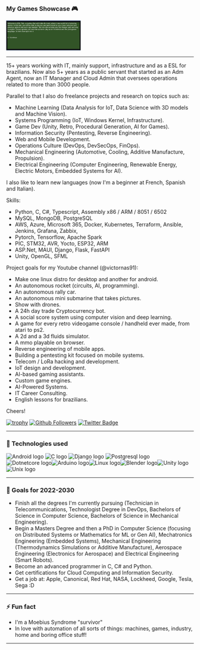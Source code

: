 ### My Games Showcase :video_game:

<img alt="Elf" width="200px" src=img/elftale1.gif/>

---
15+ years working with IT, mainly support, infrastructure and as a ESL for brazilians. Now also 5+ years as a public servant that started as an Adm Agent, now an IT Manager and Cloud Admin that oversees operations related to more than 3000 people.

Parallel to that I also do freelance projects and research on topics such as: 
- Machine Learning (Data Analysis for IoT, Data Science with 3D models and Machine Vision).
- Systems Programming (IoT, Windows Kernel, Infrastructure).
- Game Dev (Unity, Retro, Procedural Generation, AI for Games).
- Information Security (Pentesting, Reverse Engineering).
- Web and Mobile Development.
- Operations Culture (DevOps, DevSecOps, FinOps).
- Mechanical Engineering (Automotive, Cooling, Additive Manufacture, Propulsion).
- Electrical Engineering (Computer Engineering, Renewable Energy, Electric Motors, Embedded Systems for AI).



I also like to learn new languages (now I'm a beginner at French, Spanish and Italian).

Skills: 

- Python, C, C#, Typescript, Assembly x86 / ARM / 8051 / 6502
- MySQL, MongoDB, PostgreSQL
- AWS, Azure, Microsoft 365, Docker, Kubernetes, Terraform, Ansible, Jenkins, Grafana, Zabbix,
- Pytorch, Tensorflow, Apache Spark
- PIC, STM32, AVR, Yocto, ESP32, ARM
- ASP.Net, MAUI, Django, Flask, FastAPI
- Unity, OpenGL, SFML

Project goals for my Youtube channel (@victornas91):

- Make one linux distro for desktop and another for android.
- An autonomous rocket (circuits, AI, programming).
- An autonomous rally car.
- An autonomous mini submarine that takes pictures.
- Show with drones.
- A 24h day trade Cryptocurrency bot.
- A social score system using computer vision and deep learning.
- A game for every retro videogame console / handheld ever made, from atari to ps2.
- A 2d and a 3d fluids simulator.
- A mmo playable on browser.
- Reverse engineering of mobile apps.
- Building a pentesting kit focused on mobile systems.
- Telecom / LoRa hacking and development.
- IoT design and development.
- AI-based gaming assistants.
- Custom game engines.
- AI-Powered Systems.
- IT Career Consulting.
- English lessons for brazilians.

Cheers!

[![trophy](https://github-profile-trophy.vercel.app/?username=victornas91)](https://github.com/ryo-ma/github-profile-trophy)
[![Github Followers](https://img.shields.io/github/followers/victornas91?color=06d6a0&label=Github%20Followers&style=for-the-badge)](https://github.com/victornas91?tab=followers)
[![Twitter Badge](https://img.shields.io/badge/-Twitter-1877f2?style=flat-square&logo=twitter&logoColor=white&link=https://twitter.com/IT_Victor91/)](https://twitter.com/IT_Victor91/)

---

### 🧰 Technologies used

<img src="https://github.com/victornas91/devicon/blob/master/icons/android/android-plain.svg" alt="Android logo" width="50" height="50" /> <img src="https://github.com/victornas91/devicon/blob/master/icons/c/c-plain.svg" alt="C logo" width="50" height="50" /> <img 
src="https://github.com/victornas91/devicon/blob/master/icons/django/django-plain.svg" alt="Django logo" width="50" height="50" /> <img 
src="https://github.com/victornas91/devicon/blob/master/icons/postgresql/postgresql-plain.svg" alt="Postgresql logo" width="50" height="50" /><img src="https://github.com/victornas91/devicon/blob/master/icons/dotnetcore/dotnetcore-plain.svg" alt="Dotnetcore logo" width="50" height="50" /><img src="https://github.com/victornas91/devicon/blob/master/icons/arduino/arduino-plain.svg" alt="Arduino logo" width="50" height="50" /><img src="https://github.com/victornas91/devicon/blob/master/icons/linux/linux-plain.svg" alt="Linux logo" width="50" height="50" /><img src="https://github.com/victornas91/devicon/blob/master/icons/blender/blender-original.svg" alt="Blender logo" width="50" height="50" /><img src="https://github.com/victornas91/devicon/blob/master/icons/unity/unity-original.svg" alt="Unity logo" width="50" height="50" /><img src="https://github.com/victornas91/devicon/blob/master/icons/unix/unix-original.svg" alt="Unix logo" width="50" height="50" />

---

### 🔭 Goals for 2022-2030
- Finish all the degrees I'm currently pursuing (Technician in Telecommunications, Technologist Degree in DevOps, Bachelors of Science in Computer Science, Bachelors of Science in Mechanical Engineering).
- Begin a Masters Degree and then a PhD in Computer Science (focusing on Distributed Systems or Mathematics for ML or Gen AI), Mechatronics Engineering (Embedded Systems), Mechanical Engineering (Thermodynamics Simulations or Additive Manufacture), Aerospace Engineering (Electronics for Aerospace) and Electrical Engineering (Smart Robots).
- Become an advanced programmer in C, C# and Python.
- Get certifications for Cloud Computing and Information Security.
- Get a job at: Apple, Canonical, Red Hat, NASA, Lockheed, Google, Tesla, Sega :D  

---

### ⚡ Fun fact
- I'm a Moebius Syndrome "survivor"
- In love with automation of all sorts of things: machines, games, industry, home and boring office stuff!  

---
